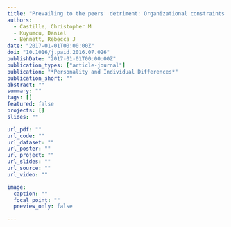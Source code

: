 ```yaml
---
title: "Prevailing to the peers' detriment: Organizational constraints motivate Machiavellians to undermine their peers"
authors:
  - Castille, Christopher M
  - Kuyumcu, Daniel
  - Bennett, Rebecca J
date: "2017-01-01T00:00:00Z"
doi: "10.1016/j.paid.2016.07.026"
publishDate: "2017-01-01T00:00:00Z"
publication_types: ["article-journal"]
publication: "*Personality and Individual Differences*"
publication_short: ""
abstract: ""
summary: ""
tags: []
featured: false
projects: []
slides: ""

url_pdf: ""
url_code: ""
url_dataset: ""
url_poster: ""
url_project: ""
url_slides: ""
url_source: ""
url_video: ""

image:
  caption: ""
  focal_point: ""
  preview_only: false

---
```


